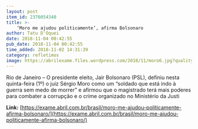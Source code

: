 ```yaml
---
layout: post
item_id: 2376054340
title: >-
    ‘Moro me ajudou politicamente’, afirma Bolsonaro
author: Tatu D'Oquei
date: 2018-11-04 00:42:55
pub_date: 2018-11-04 00:42:55
time_added: 2018-11-02 14:31:39
category: refletimos
image: https://abrilexame.files.wordpress.com/2018/11/moro6.jpg?quality=70&strip=info&w=680&h=453&crop=1
---
```


Rio de Janeiro – O presidente eleito, Jair Bolsonaro (PSL), definiu nesta quinta-feira (1º) o juiz Sérgio Moro como um “soldado que está indo à guerra sem medo de morrer” e afirmou que o magistrado terá mais poderes para combater a corrupção e o crime organizado no Ministério da Justi

**Link:** [https://exame.abril.com.br/brasil/moro-me-ajudou-politicamente-afirma-bolsonaro/](https://exame.abril.com.br/brasil/moro-me-ajudou-politicamente-afirma-bolsonaro/)

